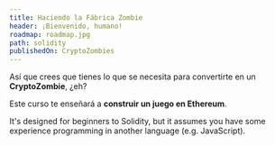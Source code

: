 ```yaml
---
title: Haciendo la Fábrica Zombie
header: ¡Bienvenido, humano!
roadmap: roadmap.jpg
path: solidity
publishedOn: CryptoZombies
---
```


Así que crees que tienes lo que se necesita para convertirte en un **CryptoZombie**, ¿eh?

Este curso te enseñará a **construir un juego en Ethereum**.

It's designed for beginners to Solidity, but it assumes you have some experience
programming in another language (e.g. JavaScript).
